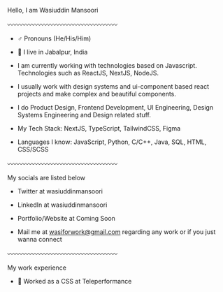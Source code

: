 Hello, I am Wasiuddin Mansoori

〰️〰️〰️〰️〰️〰️〰️〰️〰️〰️〰️〰️〰️〰️〰️〰️〰️〰️

* ♂️ Pronouns (He/His/Him)
* 📍 I live in Jabalpur, India
* I am currently working with technologies based on Javascript. Technologies such as ReactJS, NextJS, NodeJS.

* I usually work with design systems and ui-component based react projects and make complex and beautiful components.

* I do Product Design, Frontend Development, UI Engineering, Design Systems Engineering and Design related stuff.

* My Tech Stack: NextJS, TypeScript, TailwindCSS, Figma

* Languages I know: JavaScript, Python, C/C++, Java, SQL, HTML, CSS/SCSS

〰️〰️〰️〰️〰️〰️〰️〰️〰️〰️〰️〰️〰️〰️〰️〰️〰️〰️

My socials are listed below

* Twitter at wasiuddinmansoori

* LinkedIn at wasiuddinmansoori

* Portfolio/Website at Coming Soon

* Mail me at wasiforwork@gmail.com regarding any work or if you just wanna connect

〰️〰️〰️〰️〰️〰️〰️〰️〰️〰️〰️〰️〰️〰️〰️〰️〰️〰️

My work experience

* 🔴 Worked as a CSS at Teleperformance
